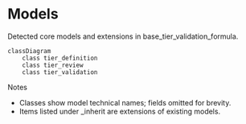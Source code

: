# Models

Detected core models and extensions in base_tier_validation_formula.

```mermaid
classDiagram
    class tier_definition
    class tier_review
    class tier_validation
```

Notes
- Classes show model technical names; fields omitted for brevity.
- Items listed under _inherit are extensions of existing models.
